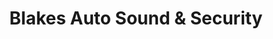 ---
title: "Blakes Auto Sound & Security"
url: /harlan/blakes-auto-sound-and-security/
shop: car repair
---